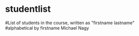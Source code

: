 # studentlist
#List of students in the course, written as "firstname lastname"
#alphabetical by firstname
Michael Nagy
